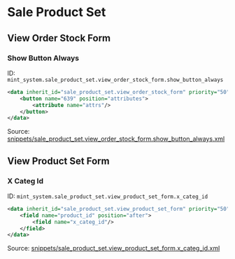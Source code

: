 # Sale Product Set

## View Order Stock Form

### Show Button Always

ID: `mint_system.sale_product_set.view_order_stock_form.show_button_always`

```xml
<data inherit_id="sale_product_set.view_order_stock_form" priority="50">
    <button name="639" position="attributes">
        <attribute name="attrs"/>
    </button>
</data>

```
Source: [snippets/sale_product_set.view_order_stock_form.show_button_always.xml](https://github.com/Mint-System/Odoo-Build/tree/main/snippets/sale_product_set.view_order_stock_form.show_button_always.xml)

## View Product Set Form

### X Categ Id

ID: `mint_system.sale_product_set.view_product_set_form.x_categ_id`

```xml
<data inherit_id="sale_product_set.view_product_set_form" priority="50">
    <field name="product_id" position="after">
        <field name="x_categ_id"/>
    </field>
</data>

```
Source: [snippets/sale_product_set.view_product_set_form.x_categ_id.xml](https://github.com/Mint-System/Odoo-Build/tree/main/snippets/sale_product_set.view_product_set_form.x_categ_id.xml)

